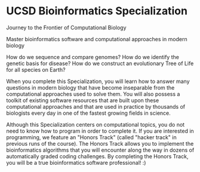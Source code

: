 # UCSD Bioinformatics Specialization 

Journey to the Frontier of Computational Biology

Master bioinformatics software and computational approaches in modern biology

How do we sequence and compare genomes? How do we identify the genetic basis for disease? How do we construct an evolutionary Tree of Life for all species on Earth?

When you complete this Specialization, you will learn how to answer many questions in modern biology that have become inseparable from the computational approaches used to solve them. You will also possess a toolkit of existing software resources that are built upon these computational approaches and that are used in practice by thousands of biologists every day in one of the fastest growing fields in science.

Although this Specialization centers on computational topics, you do not need to know how to program in order to complete it. If you are interested in programming, we feature an "Honors Track" (called "hacker track" in previous runs of the course). The Honors Track allows you to implement the bioinformatics algorithms that you will encounter along the way in dozens of automatically graded coding challenges. By completing the Honors Track, you will be a true bioinformatics software professional! :)
